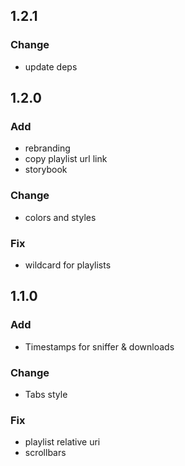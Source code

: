 ## 1.2.1

### Change

- update deps

## 1.2.0

### Add

- rebranding
- copy playlist url link
- storybook

### Change

- colors and styles

### Fix

- wildcard for playlists


## 1.1.0

### Add

- Timestamps for sniffer & downloads

### Change

- Tabs style

### Fix

- playlist relative uri
- scrollbars
